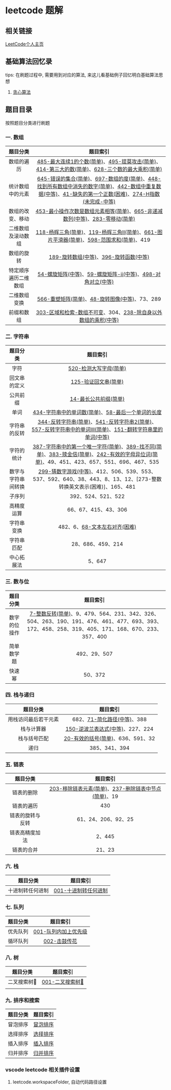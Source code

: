 # leetcode 题解

## 相关链接

[LeetCode个人主页]()

## 基础算法回忆录

tips: 在刷题过程中, 需要用到对应的算法, 来这儿看基础例子回忆明白基础算法思想

1. [贪心算法](./basic_algorithm/001.GreedyAlgorithm)

## 题目目录
按照题目分类进行刷题
### 一. 数组

| 题目分类 | 题目索引 |
| :--:  | :-----------:  |
| 数组的遍历 | [485-最大连续1的个数(简单)](./src/001.Array/485.MaxConsecutiveOnes)、[495-提莫攻击(简单)](./src/001.Array/495.TeemoAttacking)、[414-第三大的数(简单)](./src/001.Array/414.ThirdMaximumNumber)、[628-三个数的最大乘积(简单)](./src/001.Array/628.MaximumProductOfThreeNumbers) |
| 统计数组中的元素 | [645-错误的集合(简单)](./src/001.Array/645.SetMismatch)、[697-数组的度(简单)](./src/001.Array/697.DegreeOfAnArray)、[448-找到所有数组中消失的数字(简单)](./src/001.Array/448.FindAllNumbersDisappearedInAnArray)、[442-数组中重复数据(中等)](./src/001.Array/442.FindAllDuplicatesInArray)、[41-缺失的第一个正数(困难)](./src/001.Array/41.FirstMissingPositive)、[274-H指数(未完成-中等)](./src/001.Array/274.HIndex) |
| 数组的改变、移动 | [453-最小操作次数是数组元素相等(简单)](./src/001.Array/453.MinimumMovesToEqualArrayElements)、[665-非递减数列(中等)](./src/001.Array/665.NonDecreasingArray)、[283-零移动(简单)](./src/001.Array/283.MoveZeroes) |
| 二维数组及滚动数组 | [118-杨辉三角(简单)](./src/001.Array/118.PascalsTriangle)、[119-杨辉三角II(简单)](./src/001.Array/119.PascalsTriangleII)、[661-图片平滑器(简单)](./src/001.Array/661.ImageSmoother)、[598-范围求和(简单)](./src/001.Array/598.RangeAdditionII)、419 |
| 数组的旋转 | [189-旋转数组(中等)](./src/001.Array/189.RotateArray)、[396-旋转函数(中等)](./src/001.Array/396.RotateFunction) |
| 特定顺序遍历二维数组 | [54-螺旋矩阵(中等)](./src/001.Array/054.SpiralMatrix)、[59-螺旋矩阵-ii(中等)](./src/001.Array/059.SpiralMatrixII)、[498-对角对立(中等)](./src/001.Array/498.DiagonalTraverse) |
| 二维数组变换 | [566-重塑矩阵(简单)](./src/001.Array/566.ReshapeTheMatrix)、[48-旋转图像(中等)](./src/001.Array/048.RotateImage)、73、289 |
| 前缀和数组 | [303-区域和检索-数组不可变](./src/001.Array/303.RangeSumQueryImmutable)、304、[238-除自身以外数组的乘积(中等)](./src/001.Array/238.ProductOfArrayExceptSelf) |

### 二. 字符串

| 题目分类 | 题目索引 |
| :--:  | :-------:  |
| 字符 | [520-检测大写字母(简单)](./src/002.String/520.DetectCapital) |
| 回文串的定义 | [125-验证回文串(简单)](./src/002.String/125.ValidPalindrome) |
| 公共前缀 | [14-最长公共前缀(简单)](./src/002.String/14.LongestCommonPrefix) |
| 单词 | [434-字符串中的单词数(简单)](./src/002.String/434.NumberOfSegmentsInString)、[58-最后一个单词的长度](./src/002.String/058.LengthOfLastWord) |
| 字符串的反转 | [344-反转字符串(简单)](./src/002.String/344.ReverseString)、[541-反转字符串2(简单)](./src/002.String/541.ReverseStringII)、[557-反转字符串中的单词III(简单)](./src/002.String/557.ReverseWordsInAStringIII)、[151-翻转字符串里的单词(中等)](./src/002.String/151.ReverseWordsInAString) |
| 字符的统计 |	[387-字符串中的第一个唯一字符(简单)](./src/002.String/387.FirstUniqueCharacterInString)、[389-找不同(简单)](./src/002.String/389.FindTheDifference)、[383-赎金信(简单)](./src/002.String/383.RansomNote)、[242-有效的字母异位词(简单)](./src/002.String/242.ValidAnagram)、49、451、423、657、551、696、467、535 |
| 数字与字符串间转换 |	[299-猜数字游戏(中等)](./src/002.String/299.BullsAndCows)、412、506、539、553、537、592、640、38、443、8、13、12、[273-整数转换英文表示(困难)]、165、481 |
| 子序列 |	392、524、521、522 |
| 高精度运算 |	66、67、415、43、306 |
| 字符串变换 |	482、6、[68-文本左右对齐(困难)](./src/002.String/068.TextJustification) |
| 字符串匹配 |	28、686、459、214 |
| 中心拓展法 |	5、647 |
### 三. 数与位

| 题目分类 | 题目索引 |
| :--:  | :-------:  |
| 数字的位操作 | [7-整数反转(简单)](./src/003.NumberAndPlace/007.ReverseInteger)、9、479、564、231、342、326、504、263、190、191、476、461、477、693、393、172、458、258、319、405、171、168、670、233、357、400 |
| 简单数学题 |	492、29、507 |
| 快速幂 |	50、372 |


### 四. 栈与递归

| 题目分类 | 题目索引 |
| :--:  | :-------:  |
| 用栈访问最后若干元素 | 682、[71-简化路径(中等)](./src/004.StackAndRecursion/071.SimplifyPath)、388 |
| 栈与计算器 | [150-逆波兰表达式(中等)](./src/004.StackAndRecursion/150.EvaluateReversePolishNotation)、227、224 |
| 栈与括号匹配 | [20-有效的括号(简单)](./src/004.StackAndRecursion/020.ValidParentheses)、636、591、32 |
| 递归 | 385、341、394 |

### 五. 链表

| 题目分类 | 题目索引 |
| :--:  | :-------:  |
| 链表的删除 |	[203-移除链表元素(简单)](./src/005.LinkedList/203.RemoveLinkedListElements)、[237-删除链表中节点(简单)](./src/005.LinkedList/237.DeleteNodeInLinkedList)、19 |
| 链表的遍历 |	430 |
| 链表的旋转与反转 |	61、24、206、92、25 |
| 链表高精度加法 |	2、445 |
| 链表的合并 |	21、23 |

### 六. 栈
| 题目分类 | 题目索引 |
| :--:  | :-------:  |
| 十进制转任何进制 | [001-十进制转任何进制](./src/001.baseConverster) |

### 七. 队列
| 题目分类 | 题目索引 |
| :--:  | :-------: |
| 优先队列 | [001-队列内加上优先级](./src/007.Queue/001.PriorityQueue) |
| 循环队列 | [002-击鼓传花](./src/007.Queue/002.HotPotato) |

### 八. 树
| 题目分类 | 题目索引 |
| :--:  | :-------: |
| 二叉搜索树🌲 | [001-二叉搜索树🌲](./src/008.Tree/001.BinarySearchTree) |
|  |  |

### 九. 排序和搜索
| 题目分类 | 题目索引 |
| :--:  | :-------: |
|  冒泡排序 | [冒泡排序](./src/009.SortAndSearch/001.BubbleSort) |
|  选择排序 | [选择排序](./src/009.SortAndSearch/002.SelectSort) |
|  插入排序 | [插入排序](./src/009.SortAndSearch/003.InsertSort) |
|  归并排序 | [归并排序](./src/009.SortAndSearch/004.MergeSort) |

### vscode leetcode 相关插件设置

1. leetcode.workspaceFolder, 自动代码路径设置